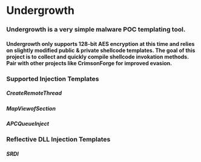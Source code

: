 # Undergrowth

### Undergrowth is a very simple malware POC templating tool. 
#### Undergrowth only supports 128-bit AES encryption at this time and relies on slightly modified public & private shellcode templates. The goal of this project is to collect and quickly compile shellcode invokation methods. Pair with other projects like CrimsonForge for improved evasion.

### Supported Injection Templates 
##### CreateRemoteThread
##### MapViewofSection
##### APCQueueInject

### Reflective DLL Injection Templates 
##### SRDI

